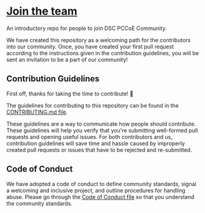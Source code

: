 # [Join the team](#join-us)

An introductory repo for people to join DSC PCCoE Community.

We have created this repository as a welcoming path for the contributors into our community. Once, you have created your first pull request according to the instructions given in the contribution guidelines, you will be sent an invitation to be a part of our community!

## Contribution Guidelines

First off, thanks for taking the time to contribute! :tada:

The guidelines for contributing to this repository can be found in the [CONTRIBUTING.md file](https://github.com/dscpccoe/join-us/blob/master/CONTRIBUTING.md). 

These guidelines are a way to communicate how people should contribute. These guidelines will help you verify that you're submitting well-formed pull requests and opening useful issues. For both contributors and us, contribution guidelines will save time and hassle caused by improperly created pull requests or issues that have to be rejected and re-submitted.

## Code of Conduct

We have adopted a code of conduct to define community standards, signal a welcoming and inclusive project, and outline procedures for handling abuse. Please go through the [Code of Conduct file](https://github.com/dscpccoe/join-us/blob/master/CODE_OF_CONDUCT.md) so that you understand the community standards. 
